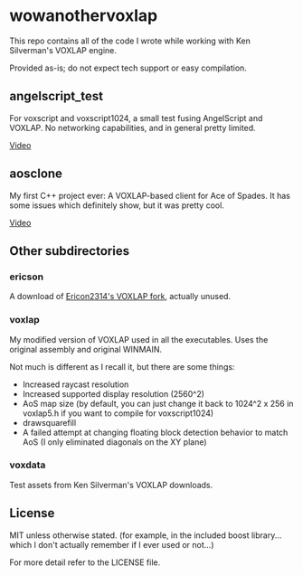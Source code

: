 # wowanothervoxlap

This repo contains all of the code I wrote while working with Ken Silverman's VOXLAP engine.

Provided as-is; do not expect tech support or easy compilation.

## angelscript_test

For voxscript and voxscript1024, a small test fusing AngelScript and VOXLAP. No networking capabilities, and in general pretty limited.

[Video](https://www.youtube.com/watch?v=4AwtolJfShU)

## aosclone

My first C++ project ever: A VOXLAP-based client for Ace of Spades. It has some issues which definitely show, but it was pretty cool.

[Video](https://www.youtube.com/watch?v=Blfyd0LSqZU)

## Other subdirectories

### ericson

A download of [Ericon2314's VOXLAP fork](https://github.com/Ericson2314/Voxlap), actually unused.

### voxlap

My modified version of VOXLAP used in all the executables. Uses the original assembly and original WINMAIN.

Not much is different as I recall it, but there are some things:
- Increased raycast resolution
- Increased supported display resolution (2560^2)
- AoS map size (by default, you can just change it back to 1024^2 x 256 in voxlap5.h if you want to compile for voxscript1024)
- drawsquarefill
- A failed attempt at changing floating block detection behavior to match AoS (I only eliminated diagonals on the XY plane)

### voxdata

Test assets from Ken Silverman's VOXLAP downloads.

## License

MIT unless otherwise stated. (for example, in the included boost library... which I don't actually remember if I ever used or not...)

For more detail refer to the LICENSE file.